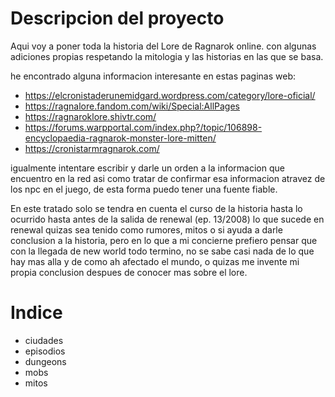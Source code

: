 # Descripcion del proyecto

Aqui voy a poner toda la historia del Lore de Ragnarok online. 
con algunas adiciones propias respetando la mitologia y las historias en las que se basa.

he encontrado alguna informacion interesante en estas paginas web:
- https://elcronistaderunemidgard.wordpress.com/category/lore-oficial/
- https://ragnalore.fandom.com/wiki/Special:AllPages
- https://ragnaroklore.shivtr.com/
- https://forums.warpportal.com/index.php?/topic/106898-encyclopaedia-ragnarok-monster-lore-mitten/
- https://cronistarmragnarok.com/

igualmente intentare escribir y darle un orden a la informacion que encuentro en la red
asi como tratar de confirmar esa informacion atravez de los npc en el juego, de esta forma
puedo tener una fuente fiable.

En este tratado solo se tendra en cuenta el curso de la historia hasta lo ocurrido hasta antes de la salida de renewal
(ep. 13/2008) lo que sucede en renewal quizas sea tenido como rumores, mitos o si ayuda a darle conclusion a la historia,
pero en lo que a mi concierne prefiero pensar que con la llegada de new world todo termino, no se sabe casi nada de lo que hay mas alla y de como ah afectado el mundo, o quizas me invente mi propia conclusion despues de conocer mas sobre el lore.

# Indice

- ciudades
- episodios
- dungeons
- mobs
- mitos
